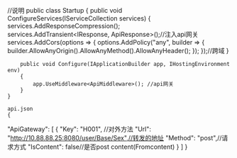 
//说明
public class Startup
    {
        public void ConfigureServices(IServiceCollection services)
        {   
            services.AddResponseCompression();           
            services.AddTransient<IResponse, ApiResponse>();//注入api网关
            services.AddCors(options =>
            {
                options.AddPolicy("any", builder => { builder.AllowAnyOrigin().AllowAnyMethod().AllowAnyHeader(); });
            });//跨域
        }

        public void Configure(IApplicationBuilder app, IHostingEnvironment env)
        {           
            app.UseMiddleware<ApiMiddleware>(); //api网关
        }
    }    
    
    api.json
    {
  "ApiGateway": [
    {
      "Key": "H001", //对外方法
      "Url": "http://10.88.88.25:8080/user/Base/Sex",//转发的地址
      "Method": "post",//请求方式
      "IsContent": false//是否post content(Fromcontent)
    }
  ]
}

